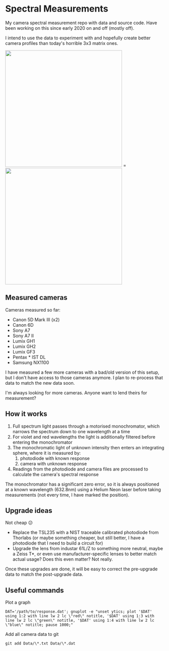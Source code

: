 # Spectral Measurements

My camera spectral measurement repo with data and source code. Have been working on this since early 2020 on and off (mostly off).

I intend to use the data to experiment with and hopefully create better camera profiles than today's horrible 3x3 matrix ones.

<img src="https://user-images.githubusercontent.com/23642861/144692391-57ce9639-8922-4689-961b-6ae15a40ab84.jpg" height="370"> = <img src="https://user-images.githubusercontent.com/23642861/146609394-be3a07db-1217-4a57-93ca-8adcd098d4d2.png" height="370">

## Measured cameras

Cameras measured so far:

- Canon 5D Mark III (x2)
- Canon 6D
- Sony A7
- Sony A7 II
- Lumix GH1
- Lumix GH2
- Lumix GF3
- Pentax * IST DL
- Samsung NX1100

I have measured a few more cameras with a bad/old version of this setup, but I don't have access to those cameras anymore. I plan to re-process that data to match the new data soon.

I'm always looking for more cameras. Anyone want to lend theirs for measurement?

## How it works

1. Full spectrum light passes through a motorised monochromator, which narrows the spectrum down to one wavelength at a time
2. For violet and red wavelengths the light is additionally filtered before entering the monochromator
3. The monochromatic light of unknown intensity then enters an integrating sphere, where it is measured by:
    1. photodiode with known response
    2. camera with unknown response
4. Readings from the photodiode and camera files are processed to calculate the camera's spectral response

The monochromator has a significant zero error, so it is always positioned at a known wavelength (632.8nm) using a Helium Neon laser before taking measurements (not every time, I have marked the position).

## Upgrade ideas

Not cheap 😕

- Replace the TSL235 with a NIST traceable calibrated photodiode from Thorlabs (or maybe something cheaper, but still better, I have a photodiode that I need to build a circuit for)
- Upgrade the lens from industar 61L/Z to something more neutral, maybe a Zeiss T*, or even use manufacturer-specific lenses to better match actual usage? Does this even matter? Not really.

Once these upgrades are done, it will be easy to correct the pre-upgrade data to match the post-upgrade data.


## Useful commands

Plot a graph
```
DAT='/path/to/response.dat'; gnuplot -e "unset ytics; plot '$DAT' using 1:2 with line lw 2 lc \"red\" notitle, '$DAT' using 1:3 with line lw 2 lc \"green\" notitle, '$DAT' using 1:4 with line lw 2 lc \"blue\" notitle; pause 1000;"
```

Add all camera data to git
```
git add Data/\*.txt Data/\*.dat
```
